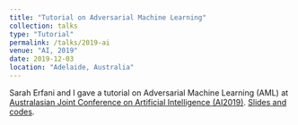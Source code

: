 ```yaml
---
title: "Tutorial on Adversarial Machine Learning"
collection: talks
type: "Tutorial"
permalink: /talks/2019-ai
venue: "AI, 2019"
date: 2019-12-03
location: "Adelaide, Australia"
---
```

Sarah Erfani and I gave a tutorial on Adversarial Machine Learning (AML) at <a href="http://nugget.unisa.edu.au/AI2019/index.php#" target="_blank">Australasian Joint Conference on Artificial Intelligence (AI2019)</a>. <a href="https://github.com/xingjunm/AI2019_Tutorial_on_Adversarial_Machine_Learning" target="_blank">Slides and codes</a>.

